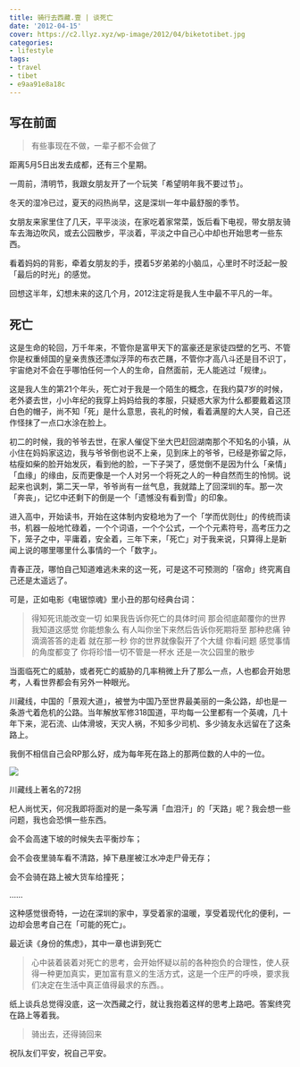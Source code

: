 ```yaml
---
title: 骑行去西藏.壹 | 谈死亡
date: '2012-04-15'
cover: https://c2.llyz.xyz/wp-image/2012/04/biketotibet.jpg
categories:
- lifestyle
tags:
- travel
- tibet
- e9aa91e8a18c
---
```


## 写在前面

> 有些事现在不做，一辈子都不会做了

距离5月5日出发去成都，还有三个星期。

一周前，清明节，我跟女朋友开了一个玩笑「希望明年我不要过节」。

冬天的湿冷已过，夏天的闷热尚早，这是深圳一年中最舒服的季节。

女朋友来家里住了几天，平平淡淡，在家吃着家常菜，饭后看下电视，带女朋友骑车去海边吹风，或去公园散步，平淡着，平淡之中自己心中却也开始思考一些东西。

看着妈妈的背影，牵着女朋友的手，摸着5岁弟弟的小脑瓜，心里时不时泛起一股「最后的时光」的感觉。

回想这半年，幻想未来的这几个月，2012注定将是我人生中最不平凡的一年。

## 死亡

这是生命的轮回，万千年来，不管你是富甲天下的富豪还是家徒四壁的乞丐、不管你是权重倾国的皇亲贵族还漂似浮萍的布衣芒屩，不管你才高八斗还是目不识丁，宇宙绝对不会在乎哪怕任何一个人的生命，自然面前，无人能逃过「规律」。

这是我人生的第21个年头，死亡对于我是一个陌生的概念，在我约莫7岁的时候，老外婆去世，小小年纪的我穿上妈妈给我的孝服，只疑惑大家为什么都要戴着这顶白色的帽子，尚不知「死」是什么意思，丧礼的时候，看着满屋的大人哭，自己还作怪抹了一点口水涂在脸上。

初二的时候，我的爷爷去世，在家人催促下坐大巴赶回湖南那个不知名的小镇，从小住在妈妈家这边，我与爷爷倒也说不上亲，见到床上的爷爷，已经是弥留之际，枯瘦如柴的脸开始发灰，看到他的脸，一下子哭了，感觉倒不是因为什么「亲情」「血缘」的缘由，反而更像是一个人对另一个将死之人的一种自然而生的怜悯。说起来也讽刺，第二天一早，爷爷尚有一丝气息，我就踏上了回深圳的车。那一次「奔丧」，记忆中还剩下的倒是一个「遗憾没有看到雪」的印象。

进入高中，开始读书，开始在这体制内安稳地为了一个「学而优则仕」的传统而读书，机器一般地忙碌着，一个个词语，一个个公式，一个个元素符号，高考压力之下，笼子之中，平庸着，安全着，三年下来，「死亡」对于我来说，只算得上是新闻上说的哪里哪里什么事情的一个「数字」。

青春正茂，哪怕自己知道难逃未来的这一死，可是这不可预测的「宿命」终究离自己还是太遥远了。

可是，正如电影《电锯惊魂》里小丑的那句经典台词：

> 得知死讯能改变一切 如果我告诉你死亡的具体时间 那会彻底颠覆你的世界 我知道这感觉 你能想象么 有人叫你坐下来然后告诉你死期将至 那种悲痛 钟滴滴答答的走着 就在那一秒 你的世界就像裂开了个大缝 你看问题 感觉事情的角度都变了 你将珍惜一切不管是一杯水 还是一次公园里的散步

当面临死亡的威胁，或者死亡的威胁的几率稍微上升了那么一点，人也都会开始思考，人看世界都会有另外一种眼光。

川藏线，中国的「景观大道」，被誉为中国乃至世界最美丽的一条公路，却也是一条游弋着危机的公路。当年解放军修318国道，平均每一公里都有一个英魂，几十年下来，泥石流、山体滑坡，天灾人祸，不知多少司机、多少骑友永远留在了这条路上。

我倒不相信自己会RP那么好，成为每年死在路上的那两位数的人中的一位。

![](https://c2.llyz.xyz/wp-image/2012/04/72guai.jpg)

川藏线上著名的72拐

杞人尚忧天，何况我即将面对的是一条写满「血泪汗」的「天路」呢？我会想一些问题，我也会恐惧一些东西。

会不会高速下坡的时候失去平衡炒车；

会不会夜里骑车看不清路，掉下悬崖被江水冲走尸骨无存；

会不会骑在路上被大货车给撞死；

……

这种感觉很奇特，一边在深圳的家中，享受着家的温暖，享受着现代化的便利，一边却会思考自己在「可能的死亡」。

最近读《身份的焦虑》，其中一章也讲到死亡

> 心中装着装着对死亡的思考，会开始怀疑以前的各种抱负的合理性，使人获得一种更加真实，更加富有意义的生活方式，这是一个庄严的呼唤，要求我们决定在生活中真正值得最求的东西。。

纸上谈兵总觉得没底，这一次西藏之行，就让我抱着这样的思考上路吧。答案终究在路上等着我。

> 骑出去，还得骑回来

祝队友们平安，祝自己平安。
